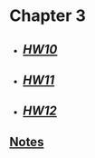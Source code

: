 # **Chapter 3**

- ## [***HW10***](/MATH18/CH3/HW10)
- ## [***HW11***](/MATH18/CH3/HW11)
- ## [***HW12***](/MATH18/CH3/HW12)<br>

## [**Notes**](/MATH18/CH3/CH3notes)